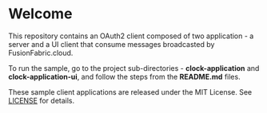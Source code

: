 # Welcome

This repository contains an OAuth2 client composed of two application - a server and a UI client that consume messages broadcasted by FusionFabric.cloud.

To run the sample, go to the project sub-directories - **clock-application** and **clock-application-ui**, and follow the steps from the **README.md** files.

These sample client applications are released under the MIT License. See [LICENSE](LICENSE) for details.